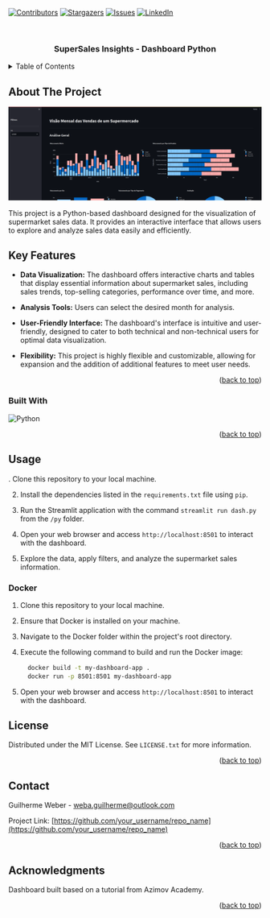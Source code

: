 <!-- Improved compatibility of back to top link: See: https://github.com/glweber/python_dash/pull/73 -->
<a name="readme-top"></a>
<!--
*** Thanks for checking out the python_dash. If you have a suggestion
*** that would make this better, please fork the repo and create a pull request
*** or simply open an issue with the tag "enhancement".
*** Don't forget to give the project a star!
*** Thanks again! Now go create something AMAZING! :D
-->



<!-- PROJECT SHIELDS -->
<!--
*** I'm using markdown "reference style" links for readability.
*** Reference links are enclosed in brackets [ ] instead of parentheses ( ).
*** See the bottom of this document for the declaration of the reference variables
*** for contributors-url, forks-url, etc. This is an optional, concise syntax you may use.
*** https://www.markdownguide.org/basic-syntax/#reference-style-links
-->
[![Contributors][contributors-shield]][contributors-url]
[![Stargazers][stars-shield]][stars-url]
[![Issues][issues-shield]][issues-url]
[![LinkedIn][linkedin-shield]][linkedin-url]



<!-- PROJECT LOGO -->
<br />
<div align="center">


  <h3 align="center">SuperSales Insights - Dashboard Python</h3>

</div>



<!-- TABLE OF CONTENTS -->
<details>
  <summary>Table of Contents</summary>
  <ol>
    <li>
      <a href="#about-the-project">About The Project</a>
      <ul>
        <li><a href="#built-with">Built With</a></li>
      </ul>
    </li>
    <li><a href="#usage">Usage</a></li>
    <li><a href="#license">License</a></li>
    <li><a href="#contact">Contact</a></li>
    <li><a href="#acknowledgments">Acknowledgments</a></li>
  </ol>
</details>



<!-- ABOUT THE PROJECT -->
## About The Project

[![Product Name Screen Shot][product-screenshot]](https://example.com)

This project is a Python-based dashboard designed for the visualization of supermarket sales data. It provides an interactive interface that allows users to explore and analyze sales data easily and efficiently.

## Key Features

- **Data Visualization:** The dashboard offers interactive charts and tables that display essential information about supermarket sales, including sales trends, top-selling categories, performance over time, and more.

- **Analysis Tools:** Users can select the desired month for analysis.

- **User-Friendly Interface:** The dashboard's interface is intuitive and user-friendly, designed to cater to both technical and non-technical users for optimal data visualization.

- **Flexibility:** This project is highly flexible and customizable, allowing for expansion and the addition of additional features to meet user needs.

<p align="right">(<a href="#readme-top">back to top</a>)</p>



### Built With

![Python][Python.lg]


<p align="right">(<a href="#readme-top">back to top</a>)</p>


<!-- USAGE EXAMPLES -->
## Usage

. Clone this repository to your local machine.

2. Install the dependencies listed in the `requirements.txt` file using `pip`.

3. Run the Streamlit application with the command `streamlit run dash.py` from the `/py` folder.

4. Open your web browser and access `http://localhost:8501` to interact with the dashboard.

5. Explore the data, apply filters, and analyze the supermarket sales information.

### Docker

1. Clone this repository to your local machine.

2. Ensure that Docker is installed on your machine.

3. Navigate to the Docker folder within the project's root directory.

4. Execute the following command to build and run the Docker image:

   ```sh
     docker build -t my-dashboard-app .
     docker run -p 8501:8501 my-dashboard-app
   ```
   
5. Open your web browser and access `http://localhost:8501` to interact with the dashboard.



<!-- LICENSE -->
## License

Distributed under the MIT License. See `LICENSE.txt` for more information.

<p align="right">(<a href="#readme-top">back to top</a>)</p>



<!-- CONTACT -->
## Contact

Guilherme Weber - weba.guilherme@outlook.com

Project Link: [https://github.com/your_username/repo_name](https://github.com/your_username/repo_name)

<p align="right">(<a href="#readme-top">back to top</a>)</p>



<!-- ACKNOWLEDGMENTS -->
## Acknowledgments

Dashboard built based on a tutorial from Azimov Academy.

<p align="right">(<a href="#readme-top">back to top</a>)</p>



<!-- MARKDOWN LINKS & IMAGES -->
<!-- https://www.markdownguide.org/basic-syntax/#reference-style-links -->
[contributors-shield]: https://img.shields.io/github/contributors/glweber/python_dash.svg?style=for-the-badge
[contributors-url]: https://github.com/glweber/python_dash/graphs/contributors
[stars-shield]: https://img.shields.io/github/stars/glweber/python_dash.svg?style=for-the-badge
[stars-url]: https://github.com/glweber/python_dash/stargazers
[issues-shield]: https://img.shields.io/github/issues/glweber/python_dash.svg?style=for-the-badge
[issues-url]: https://github.com/glweber/python_dash/issues
[license-shield]: https://img.shields.io/github/license/glweber/python_dash.svg?style=for-the-badge
[license-url]: https://github.com/glweber/python_dash/blob/main/LICENSE.md
[linkedin-shield]: https://img.shields.io/badge/-LinkedIn-black.svg?style=for-the-badge&logo=linkedin&colorB=555
[linkedin-url]: https://linkedin.com/in/glweber
[product-screenshot]: src/img/screenshot.png
[Python.lg]: https://img.shields.io/badge/python-3670A0?style=for-the-badge&logo=python&logoColor=ffdd54
[Python_url]: www.python.org
